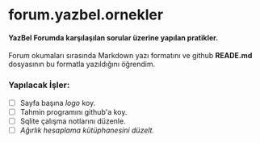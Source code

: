 # forum.yazbel.ornekler
#### YazBel Forumda karşılaşılan sorular üzerine yapılan pratikler.

Forum okumaları sırasında Markdown yazı formatını ve github **READE.md** dosyasının bu formatla yazıldığını öğrendim.


### Yapılacak İşler:

- [ ] Sayfa başına *logo* koy.    
- [ ] Tahmin programını github'a koy.
- [ ] Sqlite çalışma notlarını düzenle.
- [ ] _Ağırlık hesaplama kütüphanesini düzelt._
